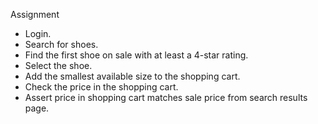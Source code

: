 Assignment

- Login.
- Search for shoes.
- Find the first shoe on sale with at least a 4-star rating.
- Select the shoe.
- Add the smallest available size to the shopping cart.
- Check the price in the shopping cart.
- Assert price in shopping cart matches sale price from search results page.
